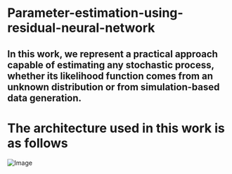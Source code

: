 # Parameter-estimation-using-residual-neural-network

## In this work, we represent a practical approach capable of estimating any stochastic process, whether its likelihood function comes from an unknown distribution or from simulation-based data generation.
# The architecture used in this work is as follows  
![Image]()

